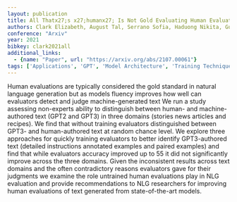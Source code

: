 ```yaml
---
layout: publication
title: All Thatx27;s x27;humanx27; Is Not Gold Evaluating Human Evaluation Of Generated Text
authors: Clark Elizabeth, August Tal, Serrano Sofia, Haduong Nikita, Gururangan Suchin, Smith Noah A.
conference: "Arxiv"
year: 2021
bibkey: clark2021all
additional_links:
  - {name: "Paper", url: "https://arxiv.org/abs/2107.00061"}
tags: ['Applications', 'GPT', 'Model Architecture', 'Training Techniques']
---
```

Human evaluations are typically considered the gold standard in natural language generation but as models fluency improves how well can evaluators detect and judge machine-generated text We run a study assessing non-experts ability to distinguish between human- and machine-authored text (GPT2 and GPT3) in three domains (stories news articles and recipes). We find that without training evaluators distinguished between GPT3- and human-authored text at random chance level. We explore three approaches for quickly training evaluators to better identify GPT3-authored text (detailed instructions annotated examples and paired examples) and find that while evaluators accuracy improved up to 55 it did not significantly improve across the three domains. Given the inconsistent results across text domains and the often contradictory reasons evaluators gave for their judgments we examine the role untrained human evaluations play in NLG evaluation and provide recommendations to NLG researchers for improving human evaluations of text generated from state-of-the-art models.
